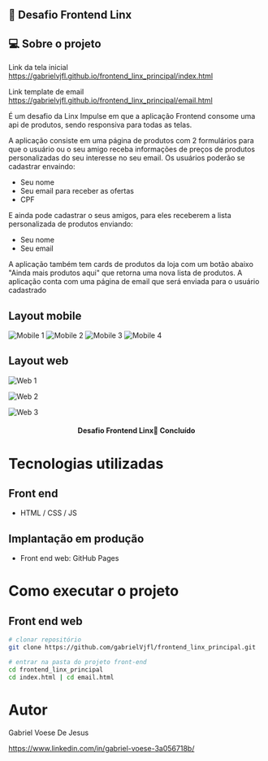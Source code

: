 ## 🚀 Desafio Frontend Linx

## 💻 Sobre o projeto

Link da tela inicial
https://gabrielvjfl.github.io/frontend_linx_principal/index.html

Link template de email
https://gabrielvjfl.github.io/frontend_linx_principal/email.html

É um desafio da Linx Impulse em que a aplicação Frontend consome uma api de produtos, sendo responsiva para todas as telas.

A aplicação consiste em uma página de produtos com 2 formulários para que o usuário ou o seu amigo receba informações de preços de produtos personalizadas do seu interesse no seu email.
Os usuários poderão se cadastrar envaindo:
- Seu nome
- Seu email para receber as ofertas
- CPF

E ainda pode cadastrar o seus amigos, para eles receberem a lista personalizada de produtos enviando:
- Seu nome
- Seu email

A aplicação também tem cards de produtos da loja com um botão abaixo "Ainda mais produtos aqui" que retorna uma nova lista de produtos.
A aplicação conta com uma página de email que será enviada para o usuário cadastrado


## Layout mobile
![Mobile 1](https://github.com/gabrielVjfl/frontend_linx_principal/blob/main/assets/tela3.png) ![Mobile 2](https://github.com/gabrielVjfl/frontend_linx_principal/blob/main/assets/tela2.png)
![Mobile 3](https://github.com/gabrielVjfl/frontend_linx_principal/blob/main/assets/tela5.png)
![Mobile 4](https://github.com/gabrielVjfl/frontend_linx_principal/blob/main/assets/tela7.png)

## Layout web
![Web 1](https://github.com/gabrielVjfl/frontend_linx_principal/blob/main/assets/tela1.png)

![Web 2](https://github.com/gabrielVjfl/frontend_linx_principal/blob/main/assets/tela4.png)

![Web 3](https://github.com/gabrielVjfl/frontend_linx_principal/blob/main/assets/tela6.png)

<h4 align="center"> 
	 Desafio Frontend Linx🚀 Concluído 
</h4>

# Tecnologias utilizadas
## Front end
- HTML / CSS / JS 

## Implantação em produção
- Front end web: GitHub Pages

# Como executar o projeto
## Front end web
```bash
# clonar repositório
git clone https://github.com/gabrielVjfl/frontend_linx_principal.git

# entrar na pasta do projeto front-end
cd frontend_linx_principal
cd index.html | cd email.html

```

# Autor

Gabriel Voese De Jesus

https://www.linkedin.com/in/gabriel-voese-3a056718b/
